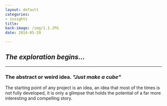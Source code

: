 ```yaml
---
layout: default
categories:
- insights
title: 
back-image: /img/1.1.JPG
date: 2014-05-29

---
```




<h2 class="col-md-12 vcenter"> <em>The exploration begins...</em> </h2>

<hr/>

<h3 class=" col-md-8 col-md-offset-2 vcenter">The abstract or weird idea. <em>"Just make a cube"</em></h3>

<p class="col-md-8 col-md-offset-2 justify">The starting point of any project is an idea, an idea that most of the times is not fully developed, it is only a glimpse that holds the potential of a far more interesting and compelling story.</p>



